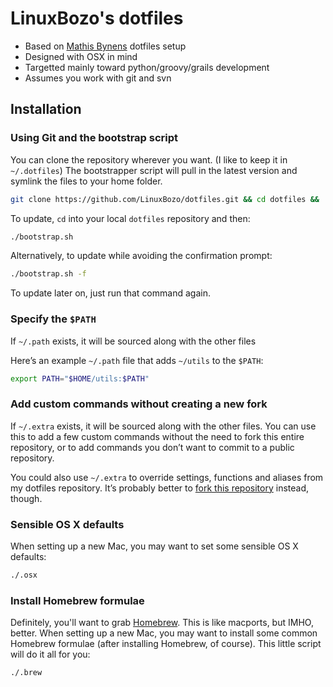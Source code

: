 # LinuxBozo's dotfiles 
* Based on [Mathis Bynens](http://github.com/mathiasbynens/dotfiles) dotfiles setup
* Designed with OSX in mind
* Targetted mainly toward python/groovy/grails development
* Assumes you work with git and svn

## Installation

### Using Git and the bootstrap script

You can clone the repository wherever you want. (I like to keep it in `~/.dotfiles`) The bootstrapper script will pull in the latest version and symlink the files to your home folder.

```bash
git clone https://github.com/LinuxBozo/dotfiles.git && cd dotfiles && ./bootstrap.sh
```

To update, `cd` into your local `dotfiles` repository and then:

```bash
./bootstrap.sh
```

Alternatively, to update while avoiding the confirmation prompt:

```bash
./bootstrap.sh -f
```

To update later on, just run that command again.

### Specify the `$PATH`

If `~/.path` exists, it will be sourced along with the other files

Here’s an example `~/.path` file that adds `~/utils` to the `$PATH`:

```bash
export PATH="$HOME/utils:$PATH"
```

### Add custom commands without creating a new fork

If `~/.extra` exists, it will be sourced along with the other files. You can use this to add a few custom commands without the need to fork this entire repository, or to add commands you don’t want to commit to a public repository.

You could also use `~/.extra` to override settings, functions and aliases from my dotfiles repository. It’s probably better to [fork this repository](https://github.com/LinuxBozo/dotfiles/fork_select) instead, though.

### Sensible OS X defaults

When setting up a new Mac, you may want to set some sensible OS X defaults:

```bash
./.osx
```

### Install Homebrew formulae

Definitely, you'll want to grab [Homebrew](http://mxcl.github.com/homebrew/). This is like macports, but IMHO, better.
When setting up a new Mac, you may want to install some common Homebrew formulae (after installing Homebrew, of course). This little script will do it all for you:

```bash
./.brew
```
